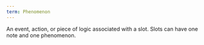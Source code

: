 ```yaml
---
term: Phenomenon
---
```

An event, action, or piece of logic associated with a slot. Slots can have one note and one phenomenon.
